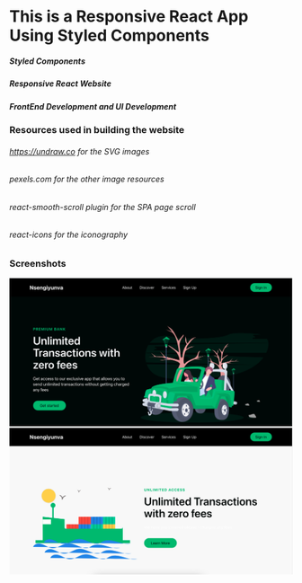 # This is a Responsive React App Using Styled Components

##### Styled Components
##### Responsive React Website
##### FrontEnd Development and UI Development


### Resources used in building the website

######  https://undraw.co for the SVG images
######  pexels.com for the other image resources
###### react-smooth-scroll plugin for the SPA page scroll
###### react-icons for the iconography

### Screenshots

![Screenshot](screenshot1.png)
![Screenshot](screenshot2.png)
